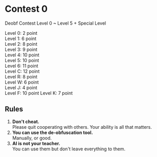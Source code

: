 # Contest 0
Deobf Contest Level 0 ~ Level 5 + Special Level

Level 0: 2 point  
Level 1: 6 point  
Level 2: 8 point  
Level 3: 9 point  
Level 4: 10 point  
Level 5: 10 point  
Level 6: 11 point  
Level C: 12 point  
Level R: 8 point  
Level W: 6 point  
Level J: 4 point  
Level F: 10 point
Level K: 7 point

## Rules
1. **Don't cheat.**  
   Please quit cooperating with others. 
   Your ability is all that matters.
2. **You can use the de-obfuscation tool.**  
   Manually, or good.
3. **AI is not your teacher.**  
   You can use them but don't leave everything to them.

